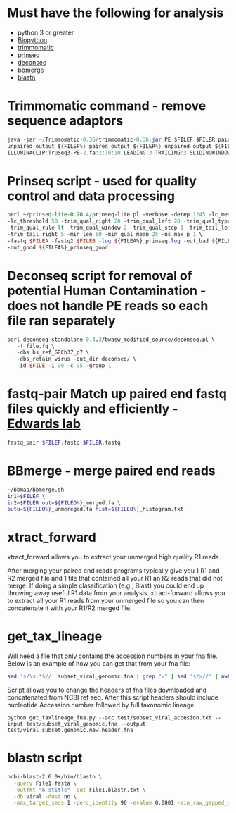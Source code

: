 # Must have the following for analysis

- python 3 or greater
- [Biopython](https://biopython.org/)
- [trimmomatic](http://www.usadellab.org/cms/?page=trimmomatic)
- [prinseq](http://prinseq.sourceforge.net/)
- [deconseq](http://deconseq.sourceforge.net/)
- [bbmerge](https://jgi.doe.gov/data-and-tools/bbtools/bb-tools-user-guide/bbmerge-guide/)
- [blastn](https://www.ncbi.nlm.nih.gov/books/NBK279680/)

# Trimmomatic command -  remove sequence adaptors

```java
java -jar ~/Trimmomatic-0.36/trimmomatic-0.36.jar PE $FILEF $FILER paired_output_${FILEF%} \
unpaired_output_${FILEF%} paired_output_${FILER%} unpaired_output_${FILER%} -trimlog output.log \
ILLUMINACLIP:TruSeq3-PE-2.fa:2:30:10 LEADING:3 TRAILING:3 SLIDINGWINDOW:4:15 MINLEN:60
```
# Prinseq script - used for quality control and data processing

```perl
perl ~/prinseq-lite-0.20.4/prinseq-lite.pl -verbose -derep 1245 -lc_method entropy \
-lc_threshold 50 -trim_qual_right 20 -trim_qual_left 20 -trim_qual_type mean \
-trim_qual_rule lt -trim_qual_window 2 -trim_qual_step 1 -trim_tail_left 5 \
-trim_tail_right 5 -min_len 60 -min_qual_mean 25 -ns_max_p 1 \
-fastq $FILEA -fastq2 $FILEB -log ${FILEA%}_prinseq.log -out_bad ${FILEA%}_prinseq_bad \
-out_good ${FILEA%}_prinseq_good
```
# Deconseq script for removal of potential Human Contamination -  does not handle PE reads so each file ran separately

 ```perl 
 perl deconseq-standalone-0.4.3/bwasw_modified_source/deconseq.pl \
    -f file.fq \
    -dbs hs_ref_GRCh37_p7 \
    -dbs_retain virus -out_dir deconseq/ \
    -id $FILE -i 90 -c 95 -group 1
 ```
# fastq-pair Match up paired end fastq files quickly and efficiently - [Edwards lab](https://github.com/linsalrob/fastq-pair)

```bash
fastq_pair $FILEF.fastq $FILER.fastq
```

# BBmerge - merge paired end reads

```bash
~/bbmap/bbmerge.sh 
in1=$FILEF \ 
in2=$FILER out=${FILEO%}_merged.fa \
outu=${FILEO%}_unmereged.fa hist=${FILEO%}_histogram.txt
```
# xtract_forward

xtract_forward allows you to extract your unmerged high quality R1 reads.

After merging your paired end reads programs typically give you 1 R1 and R2 merged file and 1 file that contained all your R1 an R2 reads that did not merge. If doing a simple classification (e.g., Blast) you could end up throwing away useful R1 data from your analysis. xtract-forward allows you to extract all your R1 reads from your unmerged file so you can then concatenate it with your R1/R2 merged file.


# get_tax_lineage
Will need a file that only contains the accession numbers in your fna file. Below is an example of how you can get that from your fna file:

```bash
sed 's/\s.*$//' subset_viral_genomic.fna | grep ">" | sed 's/>//' | awk '{print $1}' > subset_viral_accesion.txt
```

Script allows you to change the headers of fna files downloaded and concatenated from NCBI ref seq. After this script
headers should include nucleotide Accession number followed by full taxonomic lineage

 `python get_taxlineage_fna.py --acc test/subset_viral_accesion.txt --input test/subset_viral_genomic.fna --output  test/viral_subset.genomic.new.header.fna`

# blastn script

```bash
ncbi-blast-2.6.0+/bin/blastn \
  -query File1.fasta \
  -outfmt "6 stitle" -out File1.blastn.txt \
  -db viral -dust no \
  -max_target_seqs 1 -perc_identity 90 -evalue 0.0001 -min_raw_gapped_score 105
```
